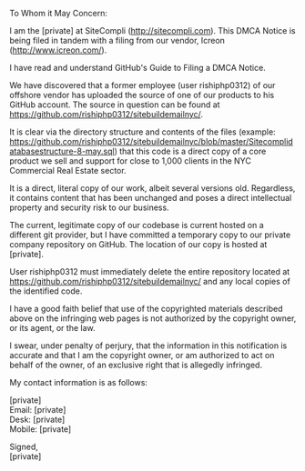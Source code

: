 To Whom it May Concern:

I am the [private] at SiteCompli (http://sitecompli.com). This DMCA Notice is being filed in tandem with a filing from our vendor, Icreon (http://www.icreon.com/). 

I have read and understand GitHub's Guide to Filing a DMCA Notice. 

We have discovered that a former employee (user rishiphp0312) of our offshore vendor has uploaded the source of one of our products to his GitHub account. The source in question can be found at https://github.com/rishiphp0312/sitebuildemailnyc/.

It is clear via the directory structure and contents of the files (example: https://github.com/rishiphp0312/sitebuildemailnyc/blob/master/Sitecomplidatabasestructure-8-may.sql) that this code is a direct copy of a core product we sell and support for close to 1,000 clients in the NYC Commercial Real Estate sector.

It is a direct, literal copy of our work, albeit several versions old. Regardless, it contains content that has been unchanged and poses a direct intellectual property and security risk to our business.

The current, legitimate copy of our codebase is current hosted on a different git provider, but I have committed a temporary copy to our private company repository on GitHub. The location of our copy is hosted at [private].

User rishiphp0312 must immediately delete the entire repository located at https://github.com/rishiphp0312/sitebuildemailnyc/ and any local copies of the identified code.

I have a good faith belief that use of the copyrighted materials described above on the infringing web pages is not authorized by the copyright owner, or its agent, or the law.

I swear, under penalty of perjury, that the information in this notification is accurate and that I am the copyright owner, or am authorized to act on behalf of the owner, of an exclusive right that is allegedly infringed.

My contact information is as follows:

[private]  
Email: [private]  
Desk: [private]  
Mobile: [private]  

Signed,  
[private]
